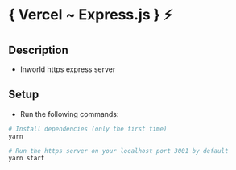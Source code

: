 # { Vercel ~ Express.js } ⚡

## Description

- Inworld https express server

## Setup

- Run the following commands:

```bash
# Install dependencies (only the first time)
yarn

# Run the https server on your localhost port 3001 by default
yarn start
```
